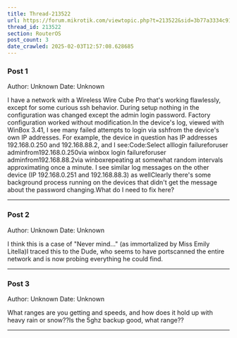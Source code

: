```yaml
---
title: Thread-213522
url: https://forum.mikrotik.com/viewtopic.php?t=213522&sid=3b77a3334c914448dbbc02bfdff4c3aa
thread_id: 213522
section: RouterOS
post_count: 3
date_crawled: 2025-02-03T12:57:08.628685
---
```


### Post 1
Author: Unknown
Date: Unknown

I have a network with a Wireless Wire Cube Pro that's working flawlessly, except for some curious ssh behavior.  During setup nothing in the configuration was changed except the admin login password.  Factory configuration worked without modification.In the device's log, viewed with WinBox 3.41, I see many failed attempts to login via sshfrom the device's own IP addresses.  For example, the device in question has IP addresses 192.168.0.250 and 192.168.88.2, and I see:Code:Select alllogin failureforuser adminfrom192.168.0.250via winbox
login failureforuser adminfrom192.168.88.2via winboxrepeating at somewhat random intervals approximating once a minute.  I see similar log messages on the other device (IP 192.168.0.251 and 192.168.88.3) as wellClearly there's some background process running on the devices that didn't get the message about the password changing.What do I need to fix here?

---
### Post 2
Author: Unknown
Date: Unknown

I think this is a case of "Never mind..." (as immortalized by Miss Emily Litella)I traced this to the Dude, who seems to have portscanned the entire network and is now probing everything he could find.

---
### Post 3
Author: Unknown
Date: Unknown

What ranges are you getting and speeds, and how does it hold up with heavy rain or snow??Is the 5ghz backup good, what range??

---

